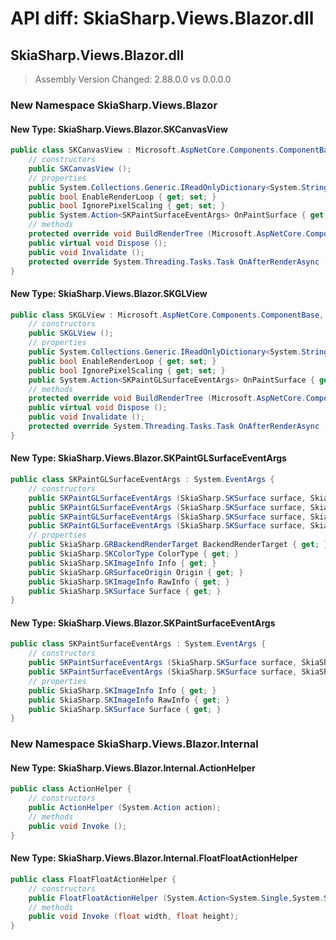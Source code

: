 # API diff: SkiaSharp.Views.Blazor.dll

## SkiaSharp.Views.Blazor.dll

> Assembly Version Changed: 2.88.0.0 vs 0.0.0.0

### New Namespace SkiaSharp.Views.Blazor

#### New Type: SkiaSharp.Views.Blazor.SKCanvasView

```csharp
public class SKCanvasView : Microsoft.AspNetCore.Components.ComponentBase, Microsoft.AspNetCore.Components.IComponent, Microsoft.AspNetCore.Components.IHandleAfterRender, Microsoft.AspNetCore.Components.IHandleEvent, System.IDisposable {
	// constructors
	public SKCanvasView ();
	// properties
	public System.Collections.Generic.IReadOnlyDictionary<System.String,System.Object> AdditionalAttributes { get; set; }
	public bool EnableRenderLoop { get; set; }
	public bool IgnorePixelScaling { get; set; }
	public System.Action<SKPaintSurfaceEventArgs> OnPaintSurface { get; set; }
	// methods
	protected override void BuildRenderTree (Microsoft.AspNetCore.Components.Rendering.RenderTreeBuilder __builder);
	public virtual void Dispose ();
	public void Invalidate ();
	protected override System.Threading.Tasks.Task OnAfterRenderAsync (bool firstRender);
}
```

#### New Type: SkiaSharp.Views.Blazor.SKGLView

```csharp
public class SKGLView : Microsoft.AspNetCore.Components.ComponentBase, Microsoft.AspNetCore.Components.IComponent, Microsoft.AspNetCore.Components.IHandleAfterRender, Microsoft.AspNetCore.Components.IHandleEvent, System.IDisposable {
	// constructors
	public SKGLView ();
	// properties
	public System.Collections.Generic.IReadOnlyDictionary<System.String,System.Object> AdditionalAttributes { get; set; }
	public bool EnableRenderLoop { get; set; }
	public bool IgnorePixelScaling { get; set; }
	public System.Action<SKPaintGLSurfaceEventArgs> OnPaintSurface { get; set; }
	// methods
	protected override void BuildRenderTree (Microsoft.AspNetCore.Components.Rendering.RenderTreeBuilder __builder);
	public virtual void Dispose ();
	public void Invalidate ();
	protected override System.Threading.Tasks.Task OnAfterRenderAsync (bool firstRender);
}
```

#### New Type: SkiaSharp.Views.Blazor.SKPaintGLSurfaceEventArgs

```csharp
public class SKPaintGLSurfaceEventArgs : System.EventArgs {
	// constructors
	public SKPaintGLSurfaceEventArgs (SkiaSharp.SKSurface surface, SkiaSharp.GRBackendRenderTarget renderTarget);
	public SKPaintGLSurfaceEventArgs (SkiaSharp.SKSurface surface, SkiaSharp.GRBackendRenderTarget renderTarget, SkiaSharp.GRSurfaceOrigin origin, SkiaSharp.SKColorType colorType);
	public SKPaintGLSurfaceEventArgs (SkiaSharp.SKSurface surface, SkiaSharp.GRBackendRenderTarget renderTarget, SkiaSharp.GRSurfaceOrigin origin, SkiaSharp.SKImageInfo info);
	public SKPaintGLSurfaceEventArgs (SkiaSharp.SKSurface surface, SkiaSharp.GRBackendRenderTarget renderTarget, SkiaSharp.GRSurfaceOrigin origin, SkiaSharp.SKImageInfo info, SkiaSharp.SKImageInfo rawInfo);
	// properties
	public SkiaSharp.GRBackendRenderTarget BackendRenderTarget { get; }
	public SkiaSharp.SKColorType ColorType { get; }
	public SkiaSharp.SKImageInfo Info { get; }
	public SkiaSharp.GRSurfaceOrigin Origin { get; }
	public SkiaSharp.SKImageInfo RawInfo { get; }
	public SkiaSharp.SKSurface Surface { get; }
}
```

#### New Type: SkiaSharp.Views.Blazor.SKPaintSurfaceEventArgs

```csharp
public class SKPaintSurfaceEventArgs : System.EventArgs {
	// constructors
	public SKPaintSurfaceEventArgs (SkiaSharp.SKSurface surface, SkiaSharp.SKImageInfo info);
	public SKPaintSurfaceEventArgs (SkiaSharp.SKSurface surface, SkiaSharp.SKImageInfo info, SkiaSharp.SKImageInfo rawInfo);
	// properties
	public SkiaSharp.SKImageInfo Info { get; }
	public SkiaSharp.SKImageInfo RawInfo { get; }
	public SkiaSharp.SKSurface Surface { get; }
}
```

### New Namespace SkiaSharp.Views.Blazor.Internal

#### New Type: SkiaSharp.Views.Blazor.Internal.ActionHelper

```csharp
public class ActionHelper {
	// constructors
	public ActionHelper (System.Action action);
	// methods
	public void Invoke ();
}
```

#### New Type: SkiaSharp.Views.Blazor.Internal.FloatFloatActionHelper

```csharp
public class FloatFloatActionHelper {
	// constructors
	public FloatFloatActionHelper (System.Action<System.Single,System.Single> action);
	// methods
	public void Invoke (float width, float height);
}
```

